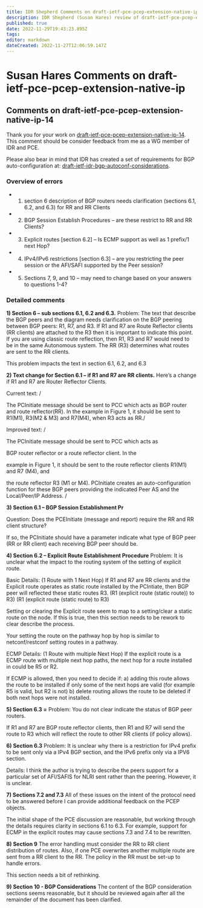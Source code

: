```yaml
---
title: IDR Shepherd Comments on draft-ietf-pce-pcep-extension-native-ip
description: IDR Shepherd (Susan Hares) review of draft-ietf-pce-pcep-extension-native-ip-14
published: true
date: 2022-11-29T19:43:23.895Z
tags: 
editor: markdown
dateCreated: 2022-11-27T12:06:59.147Z
---
```


# Susan Hares Comments on draft-ietf-pce-pcep-extension-native-ip
 
 ## Comments on draft-ietf-pce-pcep-extension-native-ip-14
 
 Thank you for your work on [draft-ietf-pce-pcep-extension-native-ip-14](https://datatracker.ietf.org/doc/draft-ietf-pce-pcep-extension-native-ip/). This comment should be consider feedback from me as a WG member of IDR and PCE.

Please also bear in mind that IDR has created a set of requirements for BGP auto-configuration at: [draft-ietf-idr-bgp-autoconf-considerations](https://datatracker.ietf.org/doc/draft-ietf-idr-bgp-autoconf-considerations/). 
 
 ### Overview of errors 
- 1) section 6 description of BGP routers needs clarification (sections 6.1, 6.2, and 6.3) for RR and RR Clients
- 2) BGP Session Establish Procedures – are these restrict to RR and RR Clients?
- 3) Explicit routes [section 6.2] – Is ECMP support as well as 1 prefix/1 next Hop?
- 4) IPv4/IPv6 restrictions [section 6.3] – are you restricting the peer session or the AFI/SAFI supported by the Peer session?
- 5) Sections 7, 9, and 10 – may need to change based on your answers to questions 1-4?

### Detailed comments 

**1) Section 6 – sub sections 6.1, 6.2 and 6.3.**
Problem: The text that describe the BGP peers and the diagram needs clarification on the BGP peering between BGP peers: R1, R7, and R3. If R1 and R7 are Route Reflector clients (RR clients) are attached to the R3 then it is important to indicate this point. If you are using classic route reflection, then R1, R3 and R7 would need to be in the same Autonomous system. The RR (R3) determines what routes are sent to the RR clients.

This problem impacts the text in section 6.1, 6.2, and 6.3

**2) Text change for Section 6.1 – if R1 and R7 are RR clients.**
Here’s a change if R1 and R7 are Router Reflector Clients.

Current text: /

The PCInitiate message should be sent to PCC which acts as BGP router and route reflector(RR). In the example in Figure 1, it should be sent to R1(M1), R3(M2 & M3) and R7(M4), when R3 acts as RR./

Improved text: /

The PCInitiate message should be sent to PCC which acts as

BGP router reflector or a route reflector client. In the

example in Figure 1, it should be sent to the route reflector clients R1(M1) and R7 (M4), and

the route reflector R3 (M1 or M4). PCInitiate creates an auto-configuration function for these BGP peers providing the indicated Peer AS and the Local/Peer/IP Address. /

**3) Section 6.1 – BGP Session Establishment Pr**

Question: Does the PCEInitiate (message and report) require the RR and RR client structure?

If so, the PCInitiate should have a parameter indicate what type of BGP peer (RR or RR client) each receiving BGP peer should be.

**4) Section 6.2 – Explicit Route Establishment Procedure**
Problem: It is unclear what the impact to the routing system of the setting of explicit route.

Basic Details: (1 Route with 1 Next Hop) If R1 and R7 are RR clients and the Explicit route operates as static route installed by the PCIntiate, then BGP peer will reflected these static routes R3. (R1 (explicit route (static route)) to R3) (R1 (explicit route (static route) to R3)

Setting or clearing the Explicit route seem to map to a setting/clear a static route on the node. If this is true, then this section needs to be rework to clear describe the process.

Your setting the route on the pathway hop by hop is similar to netconf/restconf setting routes in a pathway.

ECMP Details: (1 Route with multiple Next Hop) If the explicit route is a ECMP route with multiple next hop paths, the next hop for a route installed in could be R5 or R2.

If ECMP is allowed, then you need to decide if: a) adding this route allows the route to be installed if only some of the next hops are valid (for example R5 is valid, but R2 is not) b) delete routing allows the route to be deleted if both next hops were not installed.

**5) Section 6.3 =**
Problem: You do not clear indicate the status of BGP peer routers.

If R1 and R7 are BGP route reflector clients, then R1 and R7 will send the route to R3 which will reflect the route to other RR clients (if policy allows).

**6) Section 6.3**
Problem: It is unclear why there is a restriction for IPv4 prefix to be sent only via a IPv4 BGP section, and the IPv6 prefix only via a IPV6 section.

Details: I think the author is trying to describe the peers support for a particular set of AFI/SAFIS for NLRI sent rather than the peering. However, it is unclear.

**7) Sections 7.2 and 7.3**
All of these issues on the intent of the protocol need to be answered before I can provide additional feedback on the PCEP objects.

The initial shape of the PCE discussion are reasonable, but working through the details requires clarity in sections 6.1 to 6.3. For example, support for ECMP in the explicit routes may cause sections 7.3 and 7.4 to be rewritten.

**8) Section 9**
The error handling must consider the RR to RR client distribution of routes. Also, if one PCE overwrites another multiple route are sent from a RR client to the RR. The policy in the RR must be set-up to handle errors.

This section needs a bit of rethinking.

**9) Section 10 - BGP Considerations**
The content of the BGP consideration sections seems reasonable, but it should be reviewed again after all the remainder of the document has been clarified.